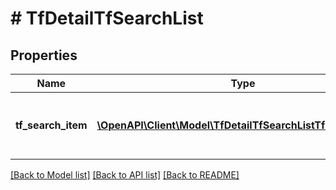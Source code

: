 # # TfDetailTfSearchList

## Properties

Name | Type | Description | Notes
------------ | ------------- | ------------- | -------------
**tf_search_item** | [**\OpenAPI\Client\Model\TfDetailTfSearchListTfSearchItem[]**](TfDetailTfSearchListTfSearchItem.md) | Contains one or more sets of search criteria | [optional]

[[Back to Model list]](../../README.md#models) [[Back to API list]](../../README.md#endpoints) [[Back to README]](../../README.md)
